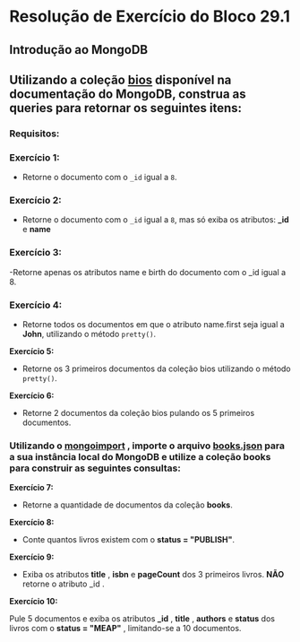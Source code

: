 # Resolução de Exercício do Bloco 29.1

## Introdução ao MongoDB

## Utilizando a coleção [bios](https://www.mongodb.com/docs/manual/reference/bios-example-collection/) disponível na documentação do MongoDB, construa as queries para retornar os seguintes itens:

### Requisitos:

### **Exercício 1:**
  - Retorne o documento com o `_id` igual a `8`.

### **Exercício 2:**
  - Retorne o documento com o `_id` igual a `8`, mas só exiba os atributos: **_id** e **name**

### **Exercício 3:**
  -Retorne apenas os atributos name e birth do documento com o _id igual a 8.

### **Exercício 4:**
  - Retorne todos os documentos em que o atributo name.first seja igual a **John**, utilizando o método `pretty()`.

**Exercício 5:**
  - Retorne os 3 primeiros documentos da coleção bios utilizando o método `pretty()`.

**Exercício 6:**
  - Retorne 2 documentos da coleção bios pulando os 5 primeiros documentos.

  ### Utilizando o [mongoimport](https://www.mongodb.com/docs/database-tools/mongoimport/#examples) , importe o arquivo [books.json](https://s3.us-east-2.amazonaws.com/assets.app.betrybe.com/back-end/mongodb/books-48d15e4d8924badc2308cc4a62eb3ea4.json) para a sua instância local do MongoDB e utilize a coleção **books** para construir as seguintes consultas:

**Exercício 7:**
  - Retorne a quantidade de documentos da coleção **books**.

**Exercício 8:**
  - Conte quantos livros existem com o **status = "PUBLISH"**.

**Exercício 9:**
  - Exiba os atributos **title** , **isbn** e **pageCount** dos 3 primeiros livros. **NÃO** retorne o atributo _id .

**Exercício 10:**

Pule 5 documentos e exiba os atributos **_id** , **title** , **authors** e **status** dos livros com o **status = "MEAP"** , limitando-se a 10 documentos.